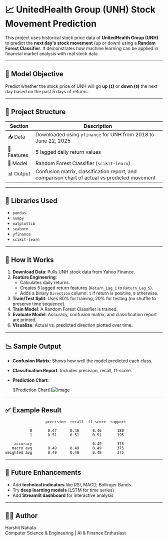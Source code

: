 
# 📈 UnitedHealth Group (UNH) Stock Movement Prediction

This project uses historical stock price data of **UnitedHealth Group (UNH)** to predict the **next day's stock movement** (up or down) using a **Random Forest Classifier**. It demonstrates how machine learning can be applied in financial market analysis with real stock data.

---

## 🧠 Model Objective

Predict whether the stock price of UNH will go **up (`1`)** or **down (`0`)** the next day based on the past 5 days of returns.

---

## 📂 Project Structure

| Section | Description |
|--------|-------------|
| 📥 Data | Downloaded using `yfinance` for UNH from 2018 to June 22, 2025 |
| 🔬 Features | 5 lagged daily return values |
| 🧠 Model | Random Forest Classifier (`scikit-learn`) |
| 📊 Output | Confusion matrix, classification report, and comparison chart of actual vs predicted movement |

---

## 🔧 Libraries Used

- `pandas`
- `numpy`
- `matplotlib`
- `seaborn`
- `yfinance`
- `scikit-learn`

---

## 🚀 How It Works

1. **Download Data**: Pulls UNH stock data from Yahoo Finance.
2. **Feature Engineering**:
   - Calculates daily returns.
   - Creates 5 lagged return features (`Return_Lag_1` to `Return_Lag_5`).
   - Adds a binary `Direction` column: `1` if return is positive, `0` otherwise.
3. **Train/Test Split**: Uses 80% for training, 20% for testing (no shuffle to preserve time sequence).
4. **Train Model**: A Random Forest Classifier is trained.
5. **Evaluate Model**: Accuracy, confusion matrix, and classification report are printed.
6. **Visualize**: Actual vs. predicted direction plotted over time.

---

## 📉 Sample Output

- **Confusion Matrix**:
  Shows how well the model predicted each class.

- **Classification Report**:
  Includes precision, recall, f1-score.

- **Prediction Chart**:

  ![Prediction Chart](![image](https://github.com/user-attachments/assets/adf9f0ca-3c76-4cc5-8b7d-dea169c5e0dd)


---

## ✅ Example Result

```
                  precision  recall  f1-score  support

           0       0.47      0.46      0.46       180
           1       0.51      0.51      0.51       195

    accuracy                           0.49       375
   macro avg       0.49      0.49      0.49       375
weighted avg       0.49      0.49      0.49       375

```

---

## 📌 Future Enhancements

- Add **technical indicators** like RSI, MACD, Bollinger Bands
- Try **deep learning models** (LSTM for time series)
- Add **Streamlit dashboard** for interactive analysis

---

## 👨‍💻 Author

Harshit Nahata  
Computer Science & Engineering | AI & Finance Enthusiast
